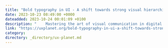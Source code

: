 ```yaml
---
title: "Bold typography in UI - A shift towards strong visual hierarchies"
date: 2023-10-23 08:49:00 +0000
dateadded: 2023-10-24 00:01:09 +0100
description: "    Mastering the art of visual communication in digital interfaces  Continue reading on UX Planet »  "
link: "https://uxplanet.org/bold-typography-in-ui-a-shift-towards-strong-visual-hierarchies-2a184f865b2e?source=rss----819cc2aaeee0---4"
category:
directory: _directory/ux-planet.md
---
```

